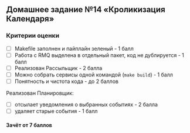 ## Домашнее задание №14 «Кроликизация Календаря»

### Критерии оценки
- [ ] Makefile заполнен и пайплайн зеленый - 1 балл
- [ ] Работа с RMQ выделена в отдельный пакет, код не дублируется - 1 балл
- [ ] Реализован Рассыльщик - 2 балла
- [ ] Можно собрать сервисы одной командой (`make build`) - 1 балл
- [ ] Понятность и чистота кода - до 2 баллов

Реализован Планировщик:
- [ ] отсылает уведомления о выбранных событиях - 2 балла
- [ ] удаляет старые события - 1 балл

#### Зачёт от 7 баллов
